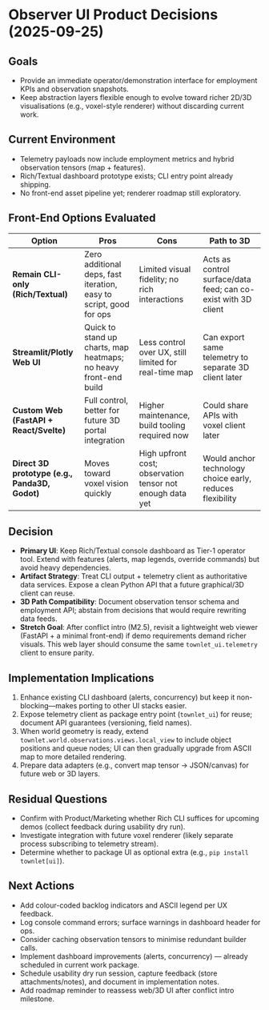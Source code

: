 # Observer UI Product Decisions (2025-09-25)

## Goals
- Provide an immediate operator/demonstration interface for employment KPIs and observation snapshots.
- Keep abstraction layers flexible enough to evolve toward richer 2D/3D visualisations (e.g., voxel-style renderer) without discarding current work.

## Current Environment
- Telemetry payloads now include employment metrics and hybrid observation tensors (map + features).
- Rich/Textual dashboard prototype exists; CLI entry point already shipping.
- No front-end asset pipeline yet; renderer roadmap still exploratory.

## Front-End Options Evaluated
| Option | Pros | Cons | Path to 3D |
| --- | --- | --- | --- |
| **Remain CLI-only (Rich/Textual)** | Zero additional deps, fast iteration, easy to script, good for ops | Limited visual fidelity; no rich interactions | Acts as control surface/data feed; can co-exist with 3D client |
| **Streamlit/Plotly Web UI** | Quick to stand up charts, map heatmaps; no heavy front-end build | Less control over UX, still limited for real-time map | Can export same telemetry to separate 3D client later |
| **Custom Web (FastAPI + React/Svelte)** | Full control, better for future 3D portal integration | Higher maintenance, build tooling required now | Could share APIs with voxel client later |
| **Direct 3D prototype (e.g., Panda3D, Godot)** | Moves toward voxel vision quickly | High upfront cost; observation tensor not enough data yet | Would anchor technology choice early, reduces flexibility |

## Decision
- **Primary UI**: Keep Rich/Textual console dashboard as Tier-1 operator tool. Extend with features (alerts, map legends, override commands) but avoid heavy dependencies.
- **Artifact Strategy**: Treat CLI output + telemetry client as authoritative data services. Expose a clean Python API that a future graphical/3D client can reuse.
- **3D Path Compatibility**: Document observation tensor schema and employment API; abstain from decisions that would require rewriting data feeds.
- **Stretch Goal**: After conflict intro (M2.5), revisit a lightweight web viewer (FastAPI + a minimal front-end) if demo requirements demand richer visuals. This web layer should consume the same `townlet_ui.telemetry` client to ensure parity.

## Implementation Implications
1. Enhance existing CLI dashboard (alerts, concurrency) but keep it non-blocking—makes porting to other UI stacks easier.
2. Expose telemetry client as package entry point (`townlet_ui`) for reuse; document API guarantees (versioning, field names).
3. When world geometry is ready, extend `townlet.world.observations.views.local_view` to include object positions and queue nodes; UI can then gradually upgrade from ASCII map to more detailed rendering.
4. Prepare data adapters (e.g., convert map tensor → JSON/canvas) for future web or 3D layers.

## Residual Questions
- Confirm with Product/Marketing whether Rich CLI suffices for upcoming demos (collect feedback during usability dry run).
- Investigate integration with future voxel renderer (likely separate process subscribing to telemetry stream).
- Determine whether to package UI as optional extra (e.g., `pip install townlet[ui]`).

## Next Actions
- Add colour-coded backlog indicators and ASCII legend per UX feedback.
- Log console command errors; surface warnings in dashboard header for ops.
- Consider caching observation tensors to minimise redundant builder calls.
- Implement dashboard improvements (alerts, concurrency) — already scheduled in current work package.
- Schedule usability dry run session, capture feedback (store attachments/notes), and document in implementation notes.
- Add roadmap reminder to reassess web/3D UI after conflict intro milestone.
